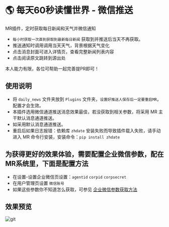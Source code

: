 # 🌎 每天60秒读懂世界 - 微信推送
MR插件，定时获取每日新闻和天气并微信通知
- `每小时获取一次直到获取到最新每日新闻` 获取到并推送后当天不再获取。
- 推送通知时调用调用当天天气，背景根据天气变化
- 点击消息封面可进入详情页，查看完整新闻列表内容
- 点击阅读原文跳转到源出处

本人能力有限，各位可帮助一起完善提PR即可！



## 使用说明
- 将 `daily_news` 文件夹放到 `Plugins` 文件夹，`设置好推送人保存后一定要重启MR`，配置才会生效。
- 本插件选用微信通道推送消息效果最佳，若没获取到相关参数，将采用 MR 主干默认消息通道推送。
- 如采用默认消息通道推送。
- 重启后如果日志报错：依赖库 `zhdate` 安装失败而导致插件载入失败，请手动进入 MR 命令行安装，安装命令：`pip install zhdate`


## 为获得更好的效果体验，需要配置企业微信参数，配在MR系统里，下面是配置方法
- 在设置-设置企业微信页设置：`agentid` `corpid` `corpsecret`
- 在用户管理页设置 `微信账号`
- 如果这些参数你不知道怎么获取，可参见 [企业微信参数获取方法](https://alanoo.notion.site/thumb_media_id-64f170f7dcd14202ac5abd6d0e5031fb)



## 效果预览
![git](https://user-images.githubusercontent.com/68833595/216874085-3f036cb1-861b-4153-a890-8c723fae478b.png)







